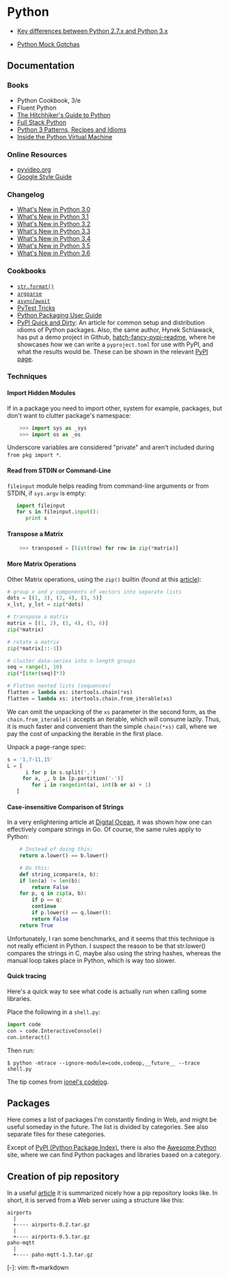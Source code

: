 Python
======

 - [Key differences between Python 2.7.x and Python 3.x](
   http://nbviewer.ipython.org/github/rasbt/python_reference/blob/master/tutorials/key_differences_between_python_2_and_3.ipynb)

 - [Python Mock Gotchas](
   http://alexmarandon.com/articles/python_mock_gotchas/)



Documentation
-------------

### Books

 - Python Cookbook, 3/e
 - Fluent Python
 - [The Hitchhiker's Guide to Python](http://docs.python-guide.org/)
 - [Full Stack Python](https://www.fullstackpython.com/)
 - [Python 3 Patterns, Recipes and Idioms](http://python-3-patterns-idioms-test.readthedocs.org/)
 - [Inside the Python Virtual Machine](https://leanpub.com/insidethepythonvirtualmachine)


### Online Resources

 - [pyvideo.org](http://pyvideo.org/)
 - [Google Style Guide](https://google.github.io/styleguide/pyguide.html)


### Changelog

 - [What's New in Python 3.0][new-3.0]
 - [What's New in Python 3.1][new-3.1]
 - [What's New in Python 3.2][new-3.2]
 - [What's New in Python 3.3][new-3.3]
 - [What's New in Python 3.4][new-3.4]
 - [What's New in Python 3.5][new-3.5]
 - [What's New in Python 3.6][new-3.6]


[new-3.0]:	https://docs.python.org/3/whatsnew/3.0.html
[new-3.1]:	https://docs.python.org/3/whatsnew/3.1.html
[new-3.2]:	https://docs.python.org/3/whatsnew/3.2.html
[new-3.3]:	https://docs.python.org/3/whatsnew/3.3.html
[new-3.4]:	https://docs.python.org/3/whatsnew/3.4.html
[new-3.5]:	https://docs.python.org/3.5/whatsnew/3.5.html
[new-3.6]:	https://docs.python.org/3.6/whatsnew/3.6.html


### Cookbooks

 - [`str.format()`](http://mkaz.com/2012/10/10/python-string-format/)
 - [`argparse`](https://mkaz.com/2014/07/26/python-argparse-cookbook/)
 - [`async`/`await`](http://masnun.com/2015/11/13/python-generators-coroutines-native-coroutines-and-async-await.html)
 - [PyTest Tricks](http://hackebrot.github.io/pytest-tricks/)
 - [Python Packaging User Guide](https://packaging.python.org/)
 - [PyPI Quick and Dirty][pypi-guide]:
   An article for common setup and distribution idioms of Python packages.
   Also, the same author, Hynek Schlawack, has put a demo project in Github,
   [hatch-fancy-pypi-readme](https://github.com/hynek/hatch-fancy-pypi-readme/),
   where he showcases how we can write a `pyproject.toml` for use with PyPI,
   and what the results would be.  These can be shown in the relevant
   [PyPI page](https://pypi.org/project/hatch-fancy-pypi-readme/).


[pypi-guide]:	https://hynek.me/articles/sharing-your-labor-of-love-pypi-quick-and-dirty/


### Techniques

#### Import Hidden Modules

If in a package you need to import other, system for example, packages, but
don't want to clutter package's namespace:

```python
    >>> import sys as _sys
    >>> import os as _os
```

Underscore variables are considered "private" and aren't included during
`from pkg import *`.

#### Read from STDIN or Command-Line

`fileinput` module helps reading from command-line arguments or from STDIN,
if `sys.argv` is empty:
```python
   import fileinput
   for s in fileinput.input():
      print s
```

#### Transpose a Matrix

```python
    >>> transposed = [list(row) for row in zip(*matrix)]
```

#### More Matrix Operations

Other Matrix operations, using the `zip()` builtin (found at this [article][zips]):

```python
# group x and y components of vectors into separate lists
dots = [(1, 3), (2, 4), (3, 5)]
x_lst, y_lst = zip(*dots)

# transpose a matrix
matrix = [(1, 2), (3, 4), (5, 6)]
zip(*matrix)

# rotate a matrix
zip(*matrix[::-1])

# cluster data-series into n-length groups
seq = range(1, 10)
zip(*[iter(seq)]*3)
```

```python
# Flatten nexted lists (sequences)
flatten = lambda xs: itertools.chain(*xs)
flatten = lambda xs: itertools.chain.from_iterable(xs)
```

We can omit the unpacking of the `xs` parameter in the second form, as the
`chain.from_iterable()` accepts an iterable, which will consume lazily.
Thus, it is much faster and convenient than the simple `chain(*xs)` call, where
we pay the cost of unpacking the iterable in the first place.

Unpack a page-range spec:

```python
s = '1,7-11,15'
L = [
      i for p in s.split(',')
	 for a, _, b in [p.partition('-')]
	    for i in range(int(a), int(b or a) + 1)
   ]
```

[zips]:		http://pavdmyt.com/python-zip-fu/


#### Case-insensitive Comparison of Strings

In a very enlightening article at [Digital Ocean][cmp-strings], it was shown how
one can effectively compare strings in Go.  Of course, the same rules apply to
Python:

```python
    # Instead of doing this:
    return a.lower() == b.lower()

    # Do this:
    def string_icompare(a, b):
	if len(a) != len(b):
	    return False
	for p, q in zip(a, b):
	    if p == q:
		continue
	    if p.lower() == q.lower():
		return False
	return True
```

Unfortunately, I ran some benchmarks, and it seems that this technique is not
really efficient in Python.  I suspect the reason to be that str.lower()
compares the strings in C, maybe also using the string hashes, whereas the
manual loop takes place in Python, which is way too slower.

[cmp-strings]:	https://www.digitalocean.com/community/questions/how-to-efficiently-compare-strings-in-go


#### Quick tracing

Here's a quick way to see what code is actually run when calling some libraries.

Place the following in a `shell.py`:

```python
import code
con = code.InteractiveConsole()
con.interact()
```

Then run:

```shell
$ python -mtrace --ignore-module=code,codeop,__future__ --trace shell.py
```

The tip comes from [ionel's codelog](https://blog.ionelmc.ro/2014/04/28/quick-tracing/).


Packages
--------

Here comes a list of packages I'm constantly finding in Web, and might be
useful someday in the future.  The list is divided by categories.
See also separate files for these categories.

Except of [PyPI (Python Package Index)](https://pypi.org/), there is also the
[Awesome Python](https://awesome-python.com/) site, where we can find Python
packages and libraries based on a category.

Creation of pip repository
--------------------------

In a useful [article](https://jpmens.net/2020/01/16/creating-a-simple-python-pip-repository/)
it is summarized nicely how a pip repository looks like.  In short, it is served
from a Web server using a structure like this:

    airports
      |
      +---- airports-0.2.tar.gz
      |
      +---- airports-0.5.tar.gz
    paho-mqtt
      |
      +---- paho-mqtt-1.3.tar.gz



[-]:	vim: ft=markdown
